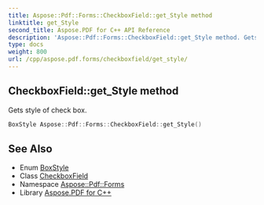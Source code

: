 ```yaml
---
title: Aspose::Pdf::Forms::CheckboxField::get_Style method
linktitle: get_Style
second_title: Aspose.PDF for C++ API Reference
description: 'Aspose::Pdf::Forms::CheckboxField::get_Style method. Gets style of check box in C++.'
type: docs
weight: 800
url: /cpp/aspose.pdf.forms/checkboxfield/get_style/
---
```

## CheckboxField::get_Style method


Gets style of check box.

```cpp
BoxStyle Aspose::Pdf::Forms::CheckboxField::get_Style()
```

## See Also

* Enum [BoxStyle](../../boxstyle/)
* Class [CheckboxField](../)
* Namespace [Aspose::Pdf::Forms](../../)
* Library [Aspose.PDF for C++](../../../)
